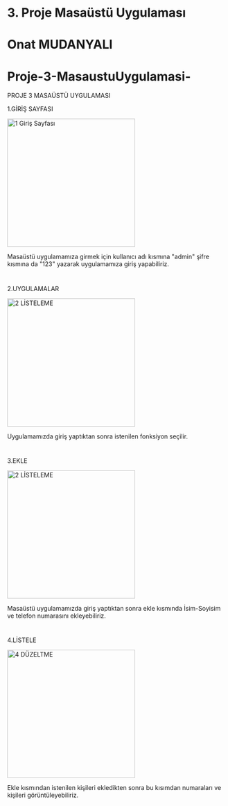 # 3. Proje Masaüstü Uygulaması
# Onat MUDANYALI
# Proje-3-MasaustuUygulamasi-

PROJE 3 MASAÜSTÜ UYGULAMASI



1.GİRİŞ SAYFASI

<img width="295" alt="1 Giriş Sayfası" src="https://github.com/OnatMudanyali/Proje-3-MasaustuUygulamasi/assets/161920999/38ea52d3-2f83-492a-8dd7-807e23020e0d">

Masaüstü uygulamamıza girmek için kullanıcı adı kısmına "admin" şifre kısmına da "123" yazarak uygulamamıza giriş yapabiliriz.


<h1></h1>



2.UYGULAMALAR

<img width="295" alt="2 LİSTELEME" src="https://github.com/OnatMudanyali/Proje-3-MasaustuUygulamasi/assets/161920999/cbe7352e-f3c0-4809-9b6b-1dc6a7f5f82a">

Uygulamamızda giriş yaptıktan sonra istenilen fonksiyon seçilir.



<h1></h1>




3.EKLE

<img width="295" alt="2 LİSTELEME" src="https://github.com/OnatMudanyali/Proje-3-MasaustuUygulamasi/assets/161920999/ea43df4b-a071-435a-aa6f-e8d998db0367">

Masaüstü uygulamamızda giriş yaptıktan sonra ekle kısmında İsim-Soyisim ve telefon numarasını ekleyebiliriz.


<h1></h1>




4.LİSTELE

<img width="295" alt="4 DÜZELTME" src="https://github.com/OnatMudanyali/Proje-3-MasaustuUygulamasi/assets/161920999/e4a84086-a76f-4cee-88f9-e21dbe0f71cc">

Ekle kısmından istenilen kişileri ekledikten sonra bu kısımdan numaraları ve kişileri görüntüleyebiliriz.



<h1></h1>
